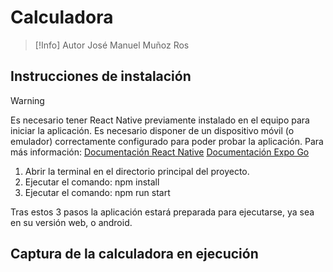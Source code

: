 # Calculadora 

>[!Info] Autor
>José Manuel Muñoz Ros

## Instrucciones de instalación

>[!Warning]
>Es necesario tener React Native previamente instalado en el equipo para iniciar la aplicación.
>Es necesario disponer de un dispositivo móvil (o emulador) correctamente configurado para poder probar la aplicación.
>Para más información:
>[Documentación React Native](https://reactnative.dev/docs/set-up-your-environment)
>[Documentación Expo Go](https://docs.expo.dev/get-started/set-up-your-environment)

1. Abrir la terminal en el directorio principal del proyecto.
2. Ejecutar el comando: npm install
3. Ejecutar el comando: npm run start

Tras estos 3 pasos la aplicación estará preparada para ejecutarse, ya sea en su versión web, o android.

## Captura de la calculadora en ejecución
